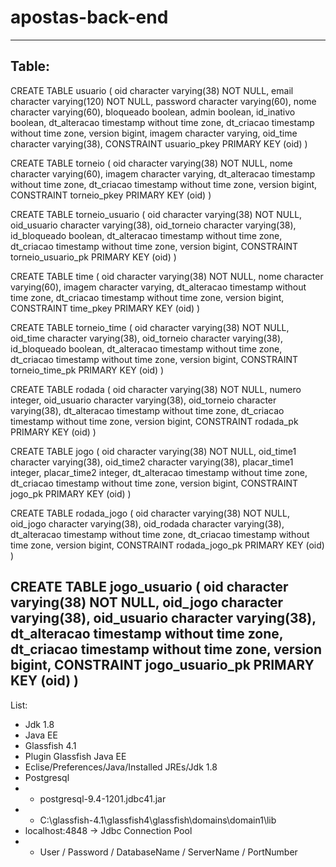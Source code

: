 # apostas-back-end

---------------------------------------------------------------------
Table:
---------------------------------------------------------------------
CREATE TABLE usuario
(
  oid character varying(38) NOT NULL,
  email character varying(120) NOT NULL,
  password character varying(60),
  nome character varying(60),
  bloqueado boolean,
  admin boolean,
  id_inativo boolean,
  dt_alteracao timestamp without time zone,
  dt_criacao timestamp without time zone,
  version bigint,
  imagem character varying,
  oid_time character varying(38),
  CONSTRAINT usuario_pkey PRIMARY KEY (oid)
)

CREATE TABLE torneio
(
  oid character varying(38) NOT NULL,
  nome character varying(60),
  imagem character varying,
  dt_alteracao timestamp without time zone,
  dt_criacao timestamp without time zone,
  version bigint,
  CONSTRAINT torneio_pkey PRIMARY KEY (oid)
)

CREATE TABLE torneio_usuario
(
  oid character varying(38) NOT NULL,
  oid_usuario character varying(38),
  oid_torneio character varying(38),
  id_bloqueado boolean,
  dt_alteracao timestamp without time zone,
  dt_criacao timestamp without time zone,
  version bigint,
  CONSTRAINT torneio_usuario_pk PRIMARY KEY (oid)
)

CREATE TABLE time
(
  oid character varying(38) NOT NULL,
  nome character varying(60),
  imagem character varying,
  dt_alteracao timestamp without time zone,
  dt_criacao timestamp without time zone,
  version bigint,
  CONSTRAINT time_pkey PRIMARY KEY (oid)
)

CREATE TABLE torneio_time
(
  oid character varying(38) NOT NULL,
  oid_time character varying(38),
  oid_torneio character varying(38),
  id_bloqueado boolean,
  dt_alteracao timestamp without time zone,
  dt_criacao timestamp without time zone,
  version bigint,
  CONSTRAINT torneio_time_pk PRIMARY KEY (oid)
)

CREATE TABLE rodada
(
  oid character varying(38) NOT NULL,
  numero integer,
  oid_usuario character varying(38),
  oid_torneio character varying(38),
  dt_alteracao timestamp without time zone,
  dt_criacao timestamp without time zone,
  version bigint,
  CONSTRAINT rodada_pk PRIMARY KEY (oid)
)

CREATE TABLE jogo
(
  oid character varying(38) NOT NULL,
  oid_time1 character varying(38),
  oid_time2 character varying(38),
  placar_time1 integer,
  placar_time2 integer,
  dt_alteracao timestamp without time zone,
  dt_criacao timestamp without time zone,
  version bigint,
  CONSTRAINT jogo_pk PRIMARY KEY (oid)
)

CREATE TABLE rodada_jogo
(
  oid character varying(38) NOT NULL,
  oid_jogo character varying(38),
  oid_rodada character varying(38),
  dt_alteracao timestamp without time zone,
  dt_criacao timestamp without time zone,
  version bigint,
  CONSTRAINT rodada_jogo_pk PRIMARY KEY (oid)
)

CREATE TABLE jogo_usuario
(
  oid character varying(38) NOT NULL,
  oid_jogo character varying(38),
  oid_usuario character varying(38),
  dt_alteracao timestamp without time zone,
  dt_criacao timestamp without time zone,
  version bigint,
  CONSTRAINT jogo_usuario_pk PRIMARY KEY (oid)
)
---------------------------------------------------------------------

List:
- Jdk 1.8
- Java EE
- Glassfish 4.1
- Plugin Glassfish Java EE
- Eclise/Preferences/Java/Installed JREs/Jdk 1.8
- Postgresql
- - postgresql-9.4-1201.jdbc41.jar
- - C:\glassfish-4.1\glassfish4\glassfish\domains\domain1\lib
- localhost:4848 -> Jdbc Connection Pool
- - User / Password / DatabaseName / ServerName / PortNumber
